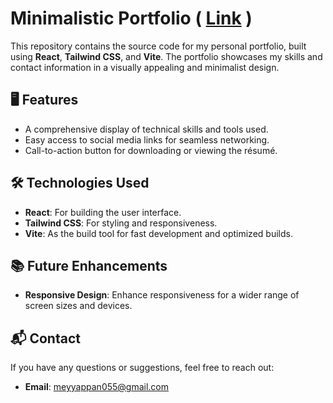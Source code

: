 # Minimalistic Portfolio ( [Link](https://meyyappan-portfolio.vercel.app/) )

This repository contains the source code for my personal portfolio, built using **React**, **Tailwind CSS**, and **Vite**. The portfolio showcases my skills and contact information in a visually appealing and minimalist design.

## 🖥️ Features

- A comprehensive display of technical skills and tools used.  
- Easy access to social media links for seamless networking.  
- Call-to-action button for downloading or viewing the résumé.

## 🛠️ Technologies Used

- **React**: For building the user interface.  
- **Tailwind CSS**: For styling and responsiveness.  
- **Vite**: As the build tool for fast development and optimized builds.

## 📚 Future Enhancements

- **Responsive Design**: Enhance responsiveness for a wider range of screen sizes and devices.

## 📬 Contact

  If you have any questions or suggestions, feel free to reach out:

- **Email**: [meyyappan055@gmail.com](mailto:meyyappan055@gmail.com)  

